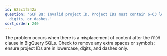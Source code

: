 ```yaml
---
id: 625c1f542a
question: 'GCP BQ: Invalid project ID. Project IDs must contain 6-63 lowercase letters,
  digits, or dashes.'
sort_order: 240
---
```


The problem occurs when there is a misplacement of content after the `FROM` clause in BigQuery SQLs. Check to remove any extra spaces or symbols; ensure project IDs are in lowercase, digits, and dashes only.